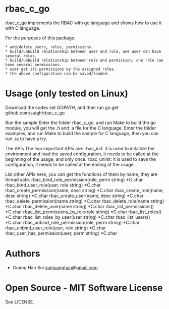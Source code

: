 rbac_c_go 
======
rbac_c_go implements the RBAC with go language and shows how to use it with C language.

For the purposes of this package:

	* add/delete users, roles, permissions.
    * build/unbuild relationship between user and role, one user can have several roles. 
    * build/unbuild relationship between role and permission, one role can have several permissions.
    * user get its permissions by the assigned roles.
    * the above configuration can be saved/loaded.
	
Usage (only tested on Linux)
=====

Download the codes 
set GOPATH, and then run go get github.com/suigh/rbac_c_go

Run the sample
Enter the folder rbac_c_go, and run Make to build the go module, you will get the .h and .a file for the C language.
Enter the folder examples, and run Make to build the sample for C language, then you can run ./a to have a try.

The APIs
The two important APIs are:
rbac_init: it is used to initailize the environment and load the saved configuration, it needs to be called at the beginning of the usage, and only once.
rbac_uninit: it is used to save the configuration, it needs to be called at the ending of the usage.

List other APIs here, you can get the functions of them by name, they are thread safe.
rbac_bind_role_permission(role, perm string) *C.char
rbac_bind_user_role(user, role string) *C.char
rbac_create_permission(name, desc string) *C.char
rbac_create_role(name, desc string) *C.char
rbac_create_user(name, desc string) *C.char
rbac_delete_permission(name string) *C.char
rbac_delete_role(name string) *C.char
rbac_delete_user(name string) *C.char
rbac_list_permissions() *C.char
rbac_list_permissions_by_role(role string) *C.char
rbac_list_roles() *C.char
rbac_list_roles_by_user(user string) *C.char
rbac_list_users() *C.char
rbac_unbind_role_permission(role, perm string) *C.char
rbac_unbind_user_role(user, role string) *C.char
rbac_user_has_permission(user, perm string) *C.char

Authors
=======

 * Guang Han Sui <suiguanghan@gmail.com> 

Open Source - MIT Software License
==================================

See LICENSE.
